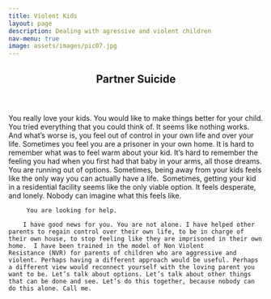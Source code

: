 ```yaml
---
title: Violent Kids
layout: page
description: Dealing with agressive and violent children
nav-menu: true
image: assets/images/pic07.jpg
---
```


<!-- Main -->
<section id="one">
  <div class="inner">
    <header class="major">
      <h2>Partner Suicide</h2>
    </header>
    <p>
        You really love your kids. You would like to make things better for your child. You tried everything that you could think of. It seems like nothing works. And what’s worse is, you feel out of control in your own life and over your life. Sometimes you feel you are a prisoner in your own home. It is hard to remember what was to feel warm about your kid. It’s hard to remember the feeling you had when you first had that baby in your arms, all those dreams. You are running out of options. Sometimes, being away from your kids feels like the only way you can actually have a life.  Sometimes, getting your kid in a residential facility seems like the only viable option. It feels desperate, and lonely. Nobody can imagine what this feels like. 

         You are looking for help. 

        I have good news for you. You are not alone. I have helped other parents to regain control over their own life, to be in charge of their own house, to stop feeling like they are imprisoned in their own home.  I have been trained in the model of Non Violent Resistance (NVR) for parents of children who are aggressive and violent. Perhaps having a different approach would be useful. Perhaps a different view would reconnect yourself with the loving parent you want to be. Let’s talk about options. Let’s talk about other things that can be done and see. Let’s do this together, because nobody can do this alone. Call me.

</p>
  </div>
</section>
